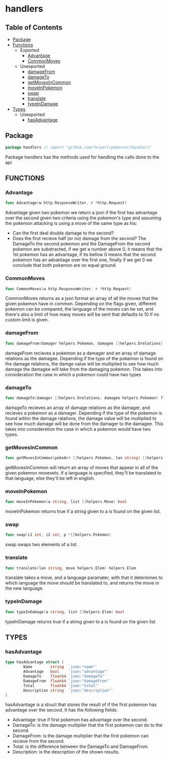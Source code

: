 # handlers

## Table of Contents

- [Package](#package)
- [Functions](#functions)
  - Exported
    - [Advantage](#advantage)
    - [CommonMoves](#commonmoves)
  - Unexported
    - [damageFrom](#damagefrom)
    - [damageTo](#damageto)
    - [getMovesInCommon](#getmovesincommon)
    - [moveInPokemon](#moveinpokemon)
    - [swap](#swap)
    - [translate](#translate)
    - [typeInDamage](#typeindamage)
- [Types](#types)
  - Unexported
    - [hasAdvantage](#hasadvantage)

## Package

```go
package handlers // import "github.com/ferpart/pokerest/handlers"
```

Package handlers has the methods used for handling the calls done to the
api.

## FUNCTIONS

### Advantage

```go
func Advantage(w http.ResponseWriter, r *http.Request)
```

Advantage given two pokemon we return a json if the first has advantage over
the second given two criteria using the pokemon's type and assuming the
pokemon attacking is using a move of the same type as his:

- Can the first deal double damage to the second?
- Does the first recieve half (or no) damage from the second?
  The DamageTo the second pokemon and the DamageFrom the second pokemon are
  substracted, if we get a number above 0, it means that the 1st pokemon has
  an advantage, if its bellow 0 means that the second pokemon has an advantage
  over the first one, finally if we get 0 we conclude that both pokemon are on
  equal ground.

### CommonMoves

```go
func CommonMoves(w http.ResponseWriter, r *http.Request)
```

CommonMoves returns as a json format an array of all the moves that the
given pokemon have in common. Depending on the flags given, different
pokemon can be compared, the language of the moves can be set, and there's
also a limit of how many moves will be sent that defaults to 10 if no custom
limit is given.

### damageFrom

```go
func damageFrom(damager helpers.Pokemon, damagee []helpers.Drelations) float64
```

damageFrom recieves a pokemon as a damager and an array of damage relations
as the damagee. Depending if the type of the pokemon is found on the damage
relations, the damge value will be multiplied to see how much damage the
damagee will take from the damaging pokemon. This takes into consideration
the case in which a pokemon could have two types

### damageTo

```go
func damageTo(damager []helpers.Drelations, damagee helpers.Pokemon) float64
```

damageTo recieves an array of damage relations as the damager, and recieves
a pokemon as a damager. Depending if the type of the pokemon is found within
the damage ralations, the damage value will be multiplied to see how much
damage will be done from the damager to the damagee. This takes into
consideretion the case in which a pokemon would have two types.

### getMovesInCommon

```go
func getMovesInCommon(pokeArr []helpers.Pokemon, lan string) []helpers.Elem
```

getMovesInCommon will return an array of moves that appear in all of the
given pokemon movesets. if a language is specified, they'll be translated to
that language, else they'll be left in english.

### moveInPokemon

```go
func moveInPokemon(a string, list []helpers.Move) bool
```

moveInPokemon returns true if a string given to a is found on the given
list.

### swap

```go
func swap(i1 int, i2 int, p *[]helpers.Pokemon)
```

swap swaps two elements of a list.

### translate

```go
func translate(lan string, move helpers.Elem) helpers.Elem
```

translate takes a move, and a language paramater, with that it determines to
which language the move should be translated to, and returns the move in the
new language.

### typeInDamage

```go
func typeInDamage(a string, list []helpers.Elem) bool
```

typeInDamage returns true if a string given to a is found on the given list

## TYPES

### hasAdvantage

```go
type hasAdvantage struct {
        Name        string  `json:"name"`
        Advantage   bool    `json:"advantage"`
        DamageTo    float64 `json:"damageTo"`
        DamageFrom  float64 `json:"damageFrom"`
        Total       float64 `json:"total"`
        Description string  `json:"description"`
}
```

hasAdvantage is a struct that stores the result of if the first pokemon has
advantage over the second. It has the following fields:

- Advantage: true if first pokemon has advantage over the second.
- DamageTo: is the damage multiplier that the first pokemon can do to the second.
- DamageFrom: is the damage multiplier that the first pokemon can recieve from the second.
- Total: is the difference between the DamageTo and DamageFrom.
- Description: is the description of the shown results.
